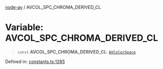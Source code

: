 [node-av](../globals.md) / AVCOL\_SPC\_CHROMA\_DERIVED\_CL

# Variable: AVCOL\_SPC\_CHROMA\_DERIVED\_CL

> `const` **AVCOL\_SPC\_CHROMA\_DERIVED\_CL**: [`AVColorSpace`](../type-aliases/AVColorSpace.md)

Defined in: [constants.ts:1285](https://github.com/seydx/av/blob/f8631fc881b394300b1479f511d55cf1c370a87f/src/constants/constants.ts#L1285)
